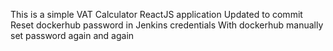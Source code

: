 This is a simple VAT Calculator ReactJS application
Updated to commit 
Reset dockerhub password in Jenkins credentials
With dockerhub manually set password again and again
